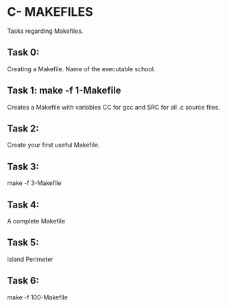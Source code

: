 # C- MAKEFILES
Tasks regarding Makefiles.
## Task 0:
Creating a Makefile. Name of the executable school. 
## Task 1: make -f 1-Makefile
Creates a Makefile with variables CC for gcc and SRC for all .c source files.
## Task 2:
Create your first useful Makefile. 
## Task 3:
make -f 3-Makefile
## Task 4:
A complete Makefile
## Task 5:
Island Perimeter
## Task 6:
make -f 100-Makefile 
